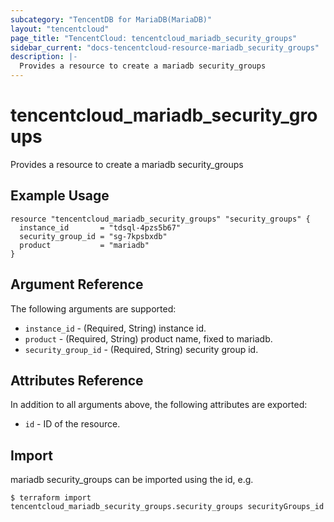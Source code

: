 ```yaml
---
subcategory: "TencentDB for MariaDB(MariaDB)"
layout: "tencentcloud"
page_title: "TencentCloud: tencentcloud_mariadb_security_groups"
sidebar_current: "docs-tencentcloud-resource-mariadb_security_groups"
description: |-
  Provides a resource to create a mariadb security_groups
---
```


# tencentcloud_mariadb_security_groups

Provides a resource to create a mariadb security_groups

## Example Usage

```hcl
resource "tencentcloud_mariadb_security_groups" "security_groups" {
  instance_id       = "tdsql-4pzs5b67"
  security_group_id = "sg-7kpsbxdb"
  product           = "mariadb"
}
```

## Argument Reference

The following arguments are supported:

* `instance_id` - (Required, String) instance id.
* `product` - (Required, String) product name, fixed to mariadb.
* `security_group_id` - (Required, String) security group id.

## Attributes Reference

In addition to all arguments above, the following attributes are exported:

* `id` - ID of the resource.



## Import

mariadb security_groups can be imported using the id, e.g.
```
$ terraform import tencentcloud_mariadb_security_groups.security_groups securityGroups_id
```

